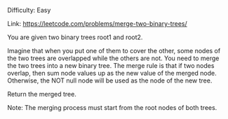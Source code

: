 Difficulty: Easy

Link: https://leetcode.com/problems/merge-two-binary-trees/

You are given two binary trees root1 and root2.

Imagine that when you put one of them to cover the other, some nodes of the two trees are overlapped while the others
are not. You need to merge the two trees into a new binary tree. The merge rule is that if two nodes overlap, then sum
node values up as the new value of the merged node. Otherwise, the NOT null node will be used as the node of the new
tree.

Return the merged tree.

Note: The merging process must start from the root nodes of both trees.
